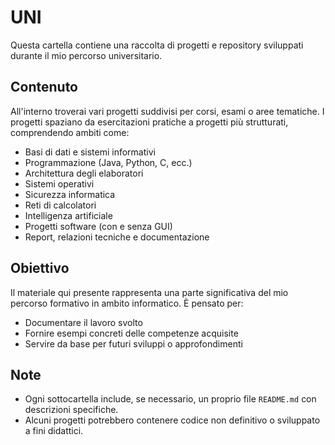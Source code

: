 # UNI

Questa cartella contiene una raccolta di progetti e repository sviluppati durante il mio percorso universitario.

## Contenuto

All'interno troverai vari progetti suddivisi per corsi, esami o aree tematiche. I progetti spaziano da esercitazioni pratiche a progetti più strutturati, comprendendo ambiti come:

- Basi di dati e sistemi informativi
- Programmazione (Java, Python, C, ecc.)
- Architettura degli elaboratori
- Sistemi operativi
- Sicurezza informatica
- Reti di calcolatori
- Intelligenza artificiale
- Progetti software (con e senza GUI)
- Report, relazioni tecniche e documentazione

## Obiettivo

Il materiale qui presente rappresenta una parte significativa del mio percorso formativo in ambito informatico. È pensato per:

- Documentare il lavoro svolto
- Fornire esempi concreti delle competenze acquisite
- Servire da base per futuri sviluppi o approfondimenti

## Note

- Ogni sottocartella include, se necessario, un proprio file `README.md` con descrizioni specifiche.
- Alcuni progetti potrebbero contenere codice non definitivo o sviluppato a fini didattici.


